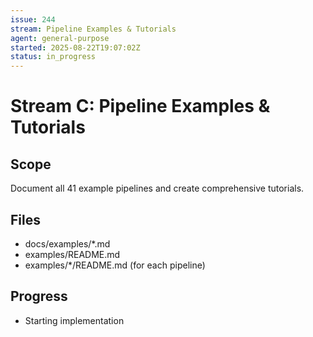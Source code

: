 ```yaml
---
issue: 244
stream: Pipeline Examples & Tutorials
agent: general-purpose
started: 2025-08-22T19:07:02Z
status: in_progress
---
```


# Stream C: Pipeline Examples & Tutorials

## Scope
Document all 41 example pipelines and create comprehensive tutorials.

## Files
- docs/examples/*.md
- examples/README.md
- examples/*/README.md (for each pipeline)

## Progress
- Starting implementation